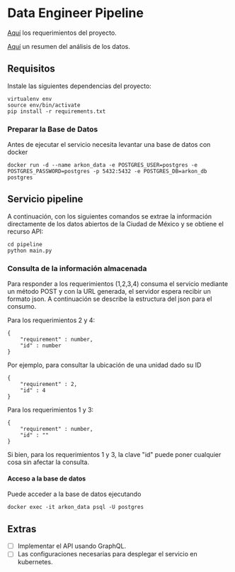 # Data Engineer Pipeline

[Aquí](https://github.com/Sembofer/Data_Engineer/blob/master/Prueba%20data%20pipeline%20(Data%20Engineer)%20.pdf) los requerimientos del proyecto.

[Aquí](https://github.com/Sembofer/Data_Engineer_Pipeline/blob/master/summary.ipynb) un resumen del análisis de los datos.


## Requisitos
Instale las siguientes dependencias del proyecto:
```
virtualenv env
source env/bin/activate
pip install -r requirements.txt
```

### Preparar la Base de Datos
Antes de ejecutar el servicio necesita levantar una base de datos con docker
```
docker run -d --name arkon_data -e POSTGRES_USER=postgres -e POSTGRES_PASSWORD=postgres -p 5432:5432 -e POSTGRES_DB=arkon_db postgres
```

## Servicio pipeline
A continuación, con los siguientes comandos se extrae la información directamente de los datos abiertos de la Ciudad de México y se obtiene el recurso API:
```
cd pipeline
python main.py
```

### Consulta de la información almacenada
Para responder a los requerimientos (1,2,3,4) consuma el servicio mediante un método POST y con la URL generada, el servidor espera recibir un formato json. A continuación se describe la estructura del json para el consumo.

Para los requerimientos 2 y 4:
```
{
    "requirement" : number,
    "id" : number
}
```
Por ejemplo, para consultar la ubicación de una unidad dado su ID
```
{
    "requirement" : 2,
    "id" : 4
}
```

Para los requerimientos 1 y 3:
```
{
    "requirement" : number,
    "id" : ""
}
```
Si bien, para los requerimientos 1 y 3, la clave "id" puede poner cualquier cosa sin afectar la consulta.

#### Acceso a la base de datos
Puede acceder a la base de datos ejecutando
```
docker exec -it arkon_data psql -U postgres
```

## Extras
- [ ] Implementar el API usando GraphQL.
- [ ] Las configuraciones necesarias para desplegar el servicio en kubernetes.
